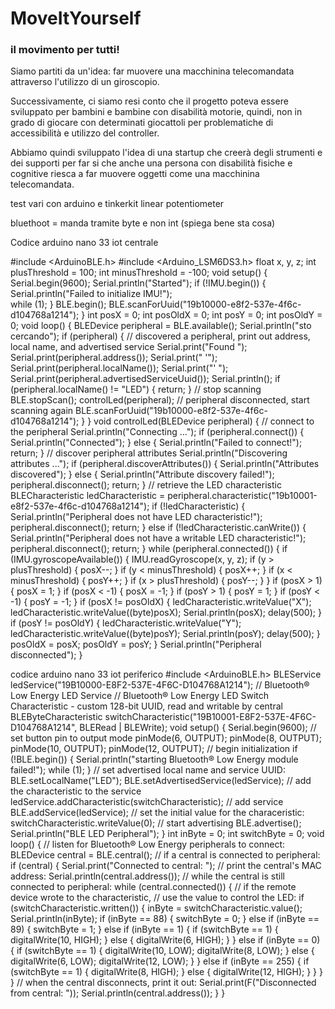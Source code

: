 # MoveItYourself
### il movimento per tutti!

Siamo partiti da un'idea: far muovere una macchinina telecomandata attraverso l'utilizzo di un giroscopio. 

Successivamente, ci siamo resi conto che il progetto poteva essere sviluppato per bambini e bambine con disabilità motorie, quindi, non in grado di giocare con determinati giocattoli per problematiche di accessibilità e utilizzo del controller.

Abbiamo quindi sviluppato l'idea di una startup che creerà degli strumenti e dei supporti per far si che anche una persona con disabilità fisiche e cognitive riesca a far muovere oggetti come una macchinina telecomandata.


test vari con arduino e tinkerkit linear potentiometer

bluethoot = manda tramite byte e non int (spiega bene sta cosa)

Codice arduino nano 33 iot centrale
  
  #include <ArduinoBLE.h>
#include <Arduino_LSM6DS3.h>
float x, y, z;
int plusThreshold = 100;
int minusThreshold = -100;
void setup() {
  Serial.begin(9600);
    Serial.println("Started");
if (!IMU.begin()) {
      Serial.println("Failed to initialize IMU!");  
    while (1);
  }
  BLE.begin();
  BLE.scanForUuid("19b10000-e8f2-537e-4f6c-d104768a1214");
}
int posX = 0;
int posOldX = 0;
int posY = 0;
int posOldY = 0;
void loop() {
  BLEDevice peripheral = BLE.available();
  Serial.println("sto cercando");
  if (peripheral) {
    // discovered a peripheral, print out address, local name, and advertised service
    Serial.print("Found ");
    Serial.print(peripheral.address());
    Serial.print(" '");
    Serial.print(peripheral.localName());
    Serial.print("' ");
    Serial.print(peripheral.advertisedServiceUuid());
    Serial.println();
    if (peripheral.localName() != "LED") {
      return;
    }
    // stop scanning
    BLE.stopScan();
    controlLed(peripheral);
    // peripheral disconnected, start scanning again
    BLE.scanForUuid("19b10000-e8f2-537e-4f6c-d104768a1214");
  }
}
void controlLed(BLEDevice peripheral) {
  // connect to the peripheral
  Serial.println("Connecting ...");
  if (peripheral.connect()) {
    Serial.println("Connected");
  } else {
    Serial.println("Failed to connect!");
    return;
  }
  // discover peripheral attributes
  Serial.println("Discovering attributes ...");
  if (peripheral.discoverAttributes()) {
    Serial.println("Attributes discovered");
  } else {
    Serial.println("Attribute discovery failed!");
    peripheral.disconnect();
    return;
  }
  // retrieve the LED characteristic
  BLECharacteristic ledCharacteristic = peripheral.characteristic("19b10001-e8f2-537e-4f6c-d104768a1214");
  if (!ledCharacteristic) {
    Serial.println("Peripheral does not have LED characteristic!");
    peripheral.disconnect();
    return;
  } else if (!ledCharacteristic.canWrite()) {
    Serial.println("Peripheral does not have a writable LED characteristic!");
    peripheral.disconnect();
    return;
  }
while (peripheral.connected()) {
if (IMU.gyroscopeAvailable()) {
IMU.readGyroscope(x, y, z);
if (y > plusThreshold)
{        posX--;
      }
      if (y < minusThreshold)
      {
        posX++;
      }
      if (x < minusThreshold)
      {
        posY++;
      }
      if (x > plusThreshold)
      {
        posY--;
      }
    }
    if (posX > 1) {
      posX = 1;
    }
    if (posX < -1) {
      posX = -1;
    }
    if (posY > 1) {
      posY = 1;
    }
    if (posY < -1) {
      posY = -1;
    }
    if (posX != posOldX) {
      ledCharacteristic.writeValue("X");
      ledCharacteristic.writeValue((byte)posX);
      Serial.println(posX);
      delay(500);
    }
    if (posY != posOldY) {
      ledCharacteristic.writeValue("Y");
      ledCharacteristic.writeValue((byte)posY);
      Serial.println(posY);
      delay(500);
    }
    posOldX = posX;
    posOldY = posY;
  }
  Serial.println("Peripheral disconnected");
}

codice arduino nano 33 iot periferico
#include <ArduinoBLE.h>
BLEService ledService("19B10000-E8F2-537E-4F6C-D104768A1214"); // Bluetooth® Low Energy LED Service
// Bluetooth® Low Energy LED Switch Characteristic - custom 128-bit UUID, read and writable by central
BLEByteCharacteristic switchCharacteristic("19B10001-E8F2-537E-4F6C-D104768A1214", BLERead | BLEWrite);
void setup() {
  Serial.begin(9600);
  // set button pin to output mode
  pinMode(6, OUTPUT);
  pinMode(8, OUTPUT);
  pinMode(10, OUTPUT);
  pinMode(12, OUTPUT);
  // begin initialization
  if (!BLE.begin()) {
    Serial.println("starting Bluetooth® Low Energy module failed!");
    while (1);
  }
  // set advertised local name and service UUID:
  BLE.setLocalName("LED");
  BLE.setAdvertisedService(ledService);
  // add the characteristic to the service
  ledService.addCharacteristic(switchCharacteristic);
  // add service
  BLE.addService(ledService);
  // set the initial value for the characeristic:
  switchCharacteristic.writeValue(0);
  // start advertising
  BLE.advertise();
  Serial.println("BLE LED Peripheral");
}
int inByte = 0;
int switchByte = 0;
void loop() {
  // listen for Bluetooth® Low Energy peripherals to connect:
  BLEDevice central = BLE.central();
  // if a central is connected to peripheral:
  if (central) {
    Serial.print("Connected to central: ");
    // print the central's MAC address:
    Serial.println(central.address());
    // while the central is still connected to peripheral:
    while (central.connected()) {
      // if the remote device wrote to the characteristic,
      // use the value to control the LED:
      if (switchCharacteristic.written()) {
        inByte = switchCharacteristic.value();
        Serial.println(inByte);
        if (inByte == 88) {
          switchByte = 0;
        }
        else if (inByte == 89) {
          switchByte = 1;
        }
        else if (inByte == 1) {
          if (switchByte == 1) {
            digitalWrite(10, HIGH);
          }
          else {
            digitalWrite(6, HIGH);
          }
        }
        else if (inByte == 0) {
          if (switchByte == 1) {
            digitalWrite(10, LOW);
            digitalWrite(8, LOW);
          }
          else {
            digitalWrite(6, LOW);
            digitalWrite(12, LOW);
          }
        }
        else if (inByte == 255) {
          if (switchByte == 1) {
            digitalWrite(8, HIGH);
          }
          else {
            digitalWrite(12, HIGH);
          }
        }
      }
    }
    // when the central disconnects, print it out:
    Serial.print(F("Disconnected from central: "));
    Serial.println(central.address());
  }
}
